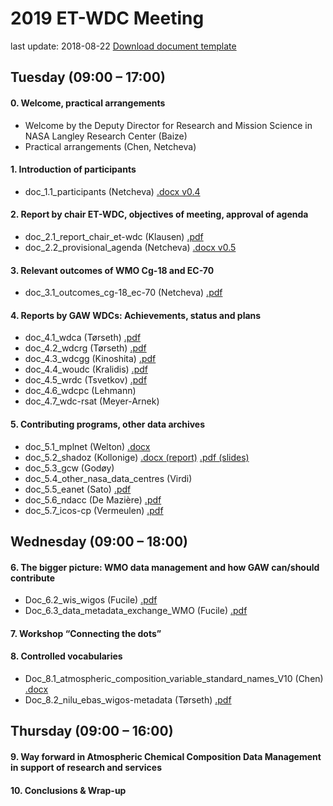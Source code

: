 # 2019 ET-WDC Meeting
last update: 2018-08-22
[Download document template](Doc_n.m_title_author_vx.y.dotx)

## Tuesday (09:00 – 17:00)
#### 0. Welcome, practical arrangements 
* Welcome by the Deputy Director for Research and Mission Science in NASA Langley Research Center (Baize)
* Practical arrangements (Chen, Netcheva)

#### 1. Introduction of participants 
* doc_1.1_participants (Netcheva) [.docx v0.4](Doc_1.1_Provisional_list_of_participants_v0.4.docx)

#### 2. Report by chair ET-WDC, objectives of meeting, approval of agenda 
* doc_2.1_report_chair_et-wdc (Klausen) [.pdf](Doc_2.1_Report_chair_ET-WDC_v1.0.pdf)
* doc_2.2_provisional_agenda (Netcheva) [.docx v0.5](Doc_2.2_Provisional_agenda_v0.5.docx)

#### 3. Relevant outcomes of WMO Cg-18 and EC-70
* doc_3.1_outcomes_cg-18_ec-70 (Netcheva) [.pdf](Doc_3.1_outcomes_cg-18_ec-70_ET-WDC_2019.pdf)

#### 4. Reports by GAW WDCs: Achievements, status and plans
* doc_4.1_wdca (Tørseth) [.pdf](DOC_4.1_WDCA_ET-WDC_2019.pdf)
* doc_4.2_wdcrg (Tørseth) [.pdf](Doc_4.2_WDCRG_ET-WDC_2019.pdf)
* doc_4.3_wdcgg (Kinoshita) [.pdf](Doc_4.3_WDCGG_ET-WDC_2019.pdf)
* doc_4.4_woudc (Kralidis) [.pdf](Doc_4.4_WOUDC_ET-WDC_2019.pdf)
* doc_4.5_wrdc (Tsvetkov) [.pdf](Doc_4.5_WRDC_ET-WDC_2019.pdf)
* doc_4.6_wdcpc (Lehmann) []()
* doc_4.7_wdc-rsat (Meyer-Arnek) []()

#### 5. Contributing programs, other data archives
* doc_5.1_mplnet (Welton) [.docx](Doc_5.1_MPLNET_GALION_ET-WDC_2019.docx)
* doc_5.2_shadoz (Kollonige) [.docx (report)](Doc_5.2_SHADOZ_ET-WDC_2019.docx) [.pdf (slides)](Doc_5.2_SHADOZ_ET-WDC_2019.pdf)
* doc_5.3_gcw (Godøy) []()
* doc_5.4_other_nasa_data_centres (Virdi) []()
* doc_5.5_eanet (Sato) [.pdf](Doc_5.5_EANET_ET-WDC_2019.pdf)
* doc_5.6_ndacc (De Mazière) [.pdf](Doc_5.6_NDACC.pdf)
* doc_5.7_icos-cp (Vermeulen) [.pdf](Doc_5.7_ICOS-CP_ET-WDC_2019.pdf)


## Wednesday (09:00 – 18:00)
#### 6. The bigger picture: WMO data management and how GAW can/should contribute
* Doc_6.2_wis_wigos (Fucile) [.pdf](Doc_6.2_WIS_WIGOS_ET-WDC_2019.pdf)
* Doc_6.3_data_metadata_exchange_WMO (Fucile) [.pdf](Doc_6.3_data_metadata_exchange_WMO.pdf)

#### 7. Workshop “Connecting the dots”

#### 8. Controlled vocabularies
* Doc_8.1_atmospheric_composition_variable_standard_names_V10 (Chen) [.docx](Doc_8.1_atmospheric_composition_variable_standard_names_V10_ET-WDC_2019)
* Doc_8.2_nilu_ebas_wigos-metadata (Tørseth) [.pdf](Doc_8.2_nilu_ebas_wigos-metadata_ET-WDC_2019.pdf)

## Thursday (09:00 – 16:00)
#### 9. Way forward in Atmospheric Chemical Composition Data Management in support of research and services

#### 10. Conclusions & Wrap-up
